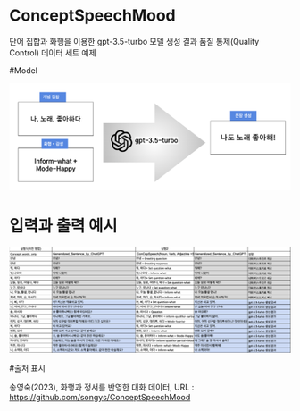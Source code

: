 # ConceptSpeechMood
단어 집합과 화행을 이용한 gpt-3.5-turbo  모델 생성 결과 품질 통제(Quality Control) 데이터 세트 예제


#Model

![quick_peek](model.png)


# 입력과 출력 예시

![quick_peek](cocept_speech.png)

#출처 표시

송영숙(2023), 화행과 정서를 반영한 대화 데이터,  URL : https://github.com/songys/ConceptSpeechMood
